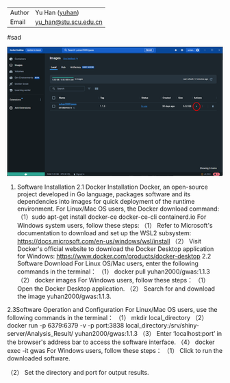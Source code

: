 


| | |
| --- | --- |
| Author  | Yu Han ([yuhan](https://www.researchgate.net/profile/Yu-Han-165)) |
| Email   | <yu_han@stu.scu.edu.cn> |

#sad

![Alt text](figures/image.png)
1. Software Installation
2.1 Docker Installation
Docker, an open-source project developed in Go language, packages software and its dependencies into images for quick deployment of the runtime environment. 
For Linux/Mac OS users, the Docker download command:
（1）sudo apt-get install docker-ce docker-ce-cli containerd.io
For Windows system users, follow these steps:
（1）	Refer to Microsoft's documentation to download and set up the WSL2 subsystem: https://docs.microsoft.com/en-us/windows/wsl/install
（2）	Visit Docker's official website to download the Docker Desktop application for Windows: https://www.docker.com/products/docker-desktop
2.2 Software Download
For Linux OS/Mac users, enter the following commands in the terminal：
（1）	docker pull yuhan2000/gwas:1.1.3
（2）	docker images
For Windows users, follow these steps：
（1）	Open the Docker Desktop application.
（2）	Search for and download the image yuhan2000/gwas:1.1.3. 
 
2.3Software Operation and Configuration
For Linux/Mac OS users, use the following commands in the terminal：
（1）	mkdir local_directory 
（2）	docker run -p 6379:6379 -v -p port:3838 local_directory:/srv/shiny-server/Analysis_Result/ yuhan2000/gwas:1.1.3
（3）	Enter ‘localhost:port’ in the browser's address bar to access the software interface.
（4）	docker exec -it gwas 
For Windows users, follow these steps：
（1）	Click to run the downloaded software.
 
（2）	Set the directory and port for output results.
